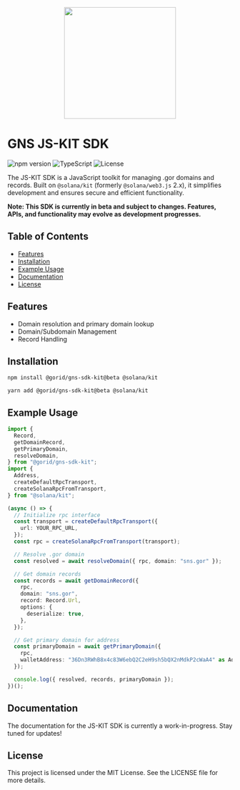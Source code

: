 <p align="center">
<img width="250" src="https://v2.sns.id/assets/logo/brand.svg"/>
</p>

# GNS JS-KIT SDK

![npm version](https://img.shields.io/npm/v/@tekupx/sns-sdk-kit)
![TypeScript](https://img.shields.io/badge/TypeScript-007ACC?style=flat&logo=typescript&logoColor=white)
![License](https://img.shields.io/github/license/bonfida/sns-sdk)

The JS-KIT SDK is a JavaScript toolkit for managing .gor domains and records. Built on `@solana/kit` (formerly `@solana/web3.js` 2.x), it simplifies development and ensures secure and efficient functionality.

**Note: This SDK is currently in beta and subject to changes. Features, APIs, and functionality may evolve as development progresses.**

## Table of Contents

- [Features](#features)
- [Installation](#installation)
- [Example Usage](#example-usage)
- [Documentation](#documentation)
- [License](#license)

## Features

- Domain resolution and primary domain lookup
- Domain/Subdomain Management
- Record Handling

## Installation

```bash
npm install @gorid/gns-sdk-kit@beta @solana/kit
```

```
yarn add @gorid/gns-sdk-kit@beta @solana/kit
```

## Example Usage

```typescript
import {
  Record,
  getDomainRecord,
  getPrimaryDomain,
  resolveDomain,
} from "@gorid/gns-sdk-kit";
import {
  Address,
  createDefaultRpcTransport,
  createSolanaRpcFromTransport,
} from "@solana/kit";

(async () => {
  // Initialize rpc interface
  const transport = createDefaultRpcTransport({
    url: YOUR_RPC_URL,
  });
  const rpc = createSolanaRpcFromTransport(transport);

  // Resolve .gor domain
  const resolved = await resolveDomain({ rpc, domain: "sns.gor" });

  // Get domain records
  const records = await getDomainRecord({
    rpc,
    domain: "sns.gor",
    record: Record.Url,
    options: {
      deserialize: true,
    },
  });

  // Get primary domain for address
  const primaryDomain = await getPrimaryDomain({
    rpc,
    walletAddress: "36Dn3RWhB8x4c83W6ebQ2C2eH9sh5bQX2nMdkP2cWaA4" as Address,
  });

  console.log({ resolved, records, primaryDomain });
})();
```

## Documentation

The documentation for the JS-KIT SDK is currently a work-in-progress. Stay tuned for updates!

## License

This project is licensed under the MIT License. See the LICENSE file for more details.
